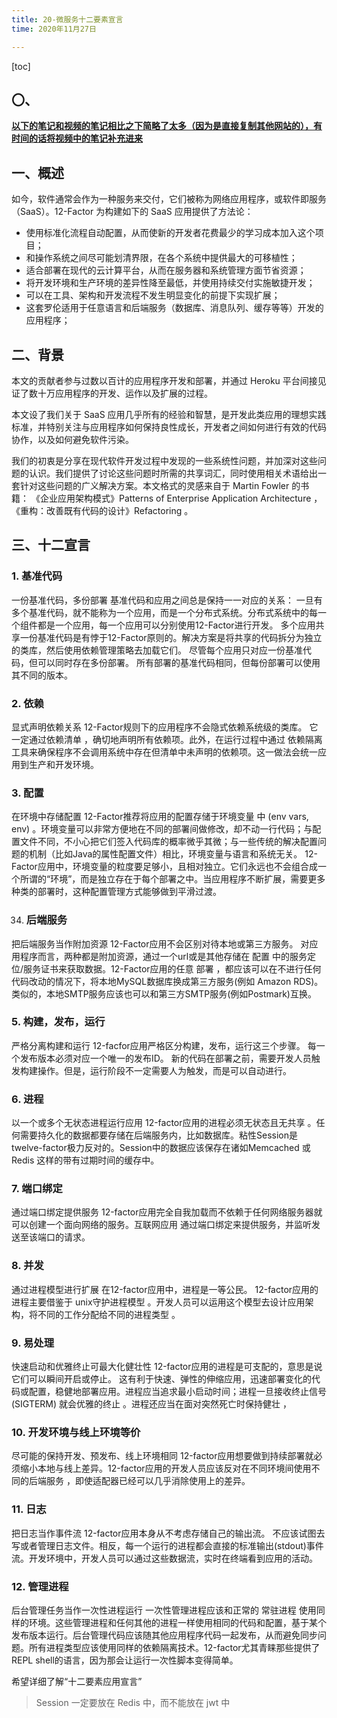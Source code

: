 ```yaml
---
title: 20-微服务十二要素宣言
time: 2020年11月27日

---
```


[toc]

## 〇、

**<u>以下的笔记和视频的笔记相比之下简略了太多（因为是直接复制其他网站的），有时间的话将视频中的笔记补充进来</u>**

## 一、概述

如今，软件通常会作为一种服务来交付，它们被称为网络应用程序，或软件即服务（SaaS）。12-Factor 为构建如下的 SaaS 应用提供了方法论：

- 使用标准化流程自动配置，从而使新的开发者花费最少的学习成本加入这个项目；
- 和操作系统之间尽可能划清界限，在各个系统中提供最大的可移植性；
- 适合部署在现代的云计算平台，从而在服务器和系统管理方面节省资源；
- 将开发环境和生产环境的差异性降至最低，并使用持续交付实施敏捷开发；
- 可以在工具、架构和开发流程不发生明显变化的前提下实现扩展；
- 这套罗伦适用于任意语言和后端服务（数据库、消息队列、缓存等等）开发的应用程序；

## 二、背景

本文的贡献者参与过数以百计的应用程序开发和部署，并通过 Heroku 平台间接见证了数十万应用程序的开发、运作以及扩展的过程。

本文设了我们关于 SaaS 应用几乎所有的经验和智慧，是开发此类应用的理想实践标准，并特别关注与应用程序如何保持良性成长，开发者之间如何进行有效的代码协作，以及如何避免软件污染。

我们的初衷是分享在现代软件开发过程中发现的一些系统性问题，并加深对这些问题的认识。我们提供了讨论这些问题时所需的共享词汇，同时使用相关术语给出一套针对这些问题的广义解决方案。本文格式的灵感来自于 Martin Fowler 的书籍： 《企业应用架构模式》Patterns of Enterprise Application Architecture ， 《重构：改善既有代码的设计》Refactoring 。

## 三、十二宣言

### 1. 基准代码

一份基准代码，多份部署
基准代码和应用之间总是保持一一对应的关系：
一旦有多个基准代码，就不能称为一个应用，而是一个分布式系统。分布式系统中的每一个组件都是一个应用，每一个应用可以分别使用12-Factor进行开发。
多个应用共享一份基准代码是有悖于12-Factor原则的。解决方案是将共享的代码拆分为独立的类库，然后使用依赖管理策略去加载它们。
尽管每个应用只对应一份基准代码，但可以同时存在多份部署。
所有部署的基准代码相同，但每份部署可以使用其不同的版本。

### 2. 依赖

显式声明依赖关系
12-Factor规则下的应用程序不会隐式依赖系统级的类库。 它一定通过依赖清单 ，确切地声明所有依赖项。此外，在运行过程中通过 依赖隔离 工具来确保程序不会调用系统中存在但清单中未声明的依赖项。这一做法会统一应用到生产和开发环境。

### 3. 配置

在环境中存储配置
12-Factor推荐将应用的配置存储于环境变量 中 (env vars, env) 。环境变量可以非常方便地在不同的部署间做修改，却不动一行代码；与配置文件不同，不小心把它们签入代码库的概率微乎其微；与一些传统的解决配置问题的机制（比如Java的属性配置文件）相比，环境变量与语言和系统无关。
12-Factor应用中，环境变量的粒度要足够小，且相对独立。它们永远也不会组合成一个所谓的“环境”，而是独立存在于每个部署之中。当应用程序不断扩展，需要更多种类的部署时，这种配置管理方式能够做到平滑过渡。

34. ### 后端服务

把后端服务当作附加资源
12-Factor应用不会区别对待本地或第三方服务。 对应用程序而言，两种都是附加资源，通过一个url或是其他存储在 配置 中的服务定位/服务证书来获取数据。12-Factor应用的任意 部署 ，都应该可以在不进行任何代码改动的情况下，将本地MySQL数据库换成第三方服务(例如 Amazon RDS)。类似的，本地SMTP服务应该也可以和第三方SMTP服务(例如Postmark)互换。

### 5. 构建，发布，运行

严格分离构建和运行
12-facfor应用严格区分构建，发布，运行这三个步骤。
每一个发布版本必须对应一个唯一的发布ID。
新的代码在部署之前，需要开发人员触发构建操作。但是，运行阶段不一定需要人为触发，而是可以自动进行。

### 6. 进程

以一个或多个无状态进程运行应用
12-factor应用的进程必须无状态且无共享 。任何需要持久化的数据都要存储在后端服务内，比如数据库。粘性Session是twelve-factor极力反对的。Session中的数据应该保存在诸如Memcached 或 Redis 这样的带有过期时间的缓存中。

### 7. 端口绑定

通过端口绑定提供服务
12-factor应用完全自我加载而不依赖于任何网络服务器就可以创建一个面向网络的服务。互联网应用 通过端口绑定来提供服务，并监听发送至该端口的请求。

### 8. 并发

通过进程模型进行扩展
在12-factor应用中，进程是一等公民。 12-factor应用的进程主要借鉴于 unix守护进程模型 。开发人员可以运用这个模型去设计应用架构，将不同的工作分配给不同的进程类型 。

### 9. 易处理

快速启动和优雅终止可最大化健壮性
12-factor应用的进程是可支配的，意思是说它们可以瞬间开启或停止。 这有利于快速、弹性的伸缩应用，迅速部署变化的代码或配置，稳健地部署应用。进程应当追求最小启动时间；进程一旦接收终止信号(SIGTERM) 就会优雅的终止 。进程还应当在面对突然死亡时保持健壮 ，

### 10. 开发环境与线上环境等价

尽可能的保持开发、预发布、线上环境相同
12-factor应用想要做到持续部署就必须缩小本地与线上差异。12-factor应用的开发人员应该反对在不同环境间使用不同的后端服务 ，即使适配器已经可以几乎消除使用上的差异。

### 11. 日志

把日志当作事件流
12-factor应用本身从不考虑存储自己的输出流。 不应该试图去写或者管理日志文件。相反，每一个运行的进程都会直接的标准输出(stdout)事件流。开发环境中，开发人员可以通过这些数据流，实时在终端看到应用的活动。

### 12. 管理进程

后台管理任务当作一次性进程运行
一次性管理进程应该和正常的 常驻进程 使用同样的环境。这些管理进程和任何其他的进程一样使用相同的代码和配置，基于某个发布版本运行。后台管理代码应该随其他应用程序代码一起发布，从而避免同步问题。所有进程类型应该使用同样的依赖隔离技术。12-factor尤其青睐那些提供了REPL shell的语言，因为那会让运行一次性脚本变得简单。

希望详细了解“十二要素应用宣言”

> Session 一定要放在 Redis 中，而不能放在 jwt 中